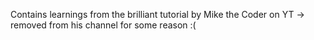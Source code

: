 Contains learnings from the brilliant tutorial by Mike the Coder on YT -> removed from his channel for some reason :(